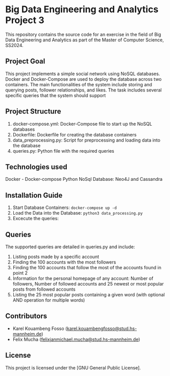 # Big Data Engineering and Analytics Project 3
This repository contains the source code for an exercise in the field of Big Data Engineering and Analytics as part of the Master of Computer Science, SS2024.

## Project Goal
This project implements a simple social network using NoSQL databases. Docker and Docker-Compose are used to deploy the database across two containers. The main functionalities of the system include storing and querying posts, follower relationships, and likes. The task includes several specific queries that the system should support


## Project Structure
1. docker-compose.yml: Docker-Compose file to start up the NoSQL databases
2. Dockerfile: Dockerfile for creating the database containers
3. data_preprocessing.py: Script for preprocessing and loading data into the database
4. queries.py: Python file with the required queries


## Technologies used
Docker - Docker-compose
Python
NoSql Database: Neo4J and Cassandra


## Installation Guide
1. Start Database Containers: `docker-compose up -d`
2. Load the Data into the Database: `python3 data_processing.py`
3. Excecute the queries:


## Queries
The supported queries are detailed in queries.py and include:
1. Listing posts made by a specific account
2. Finding the 100 accounts with the most followers
3. Finding the 100 accounts that follow the most of the accounts found in point 2
4. Information for the personal homepage of any account: Number of followers, Number of followed accounts and 25 newest or most popular posts from followed accounts
5. Listing the 25 most popular posts containing a given word (with optional AND operation for multiple words)


## Contributors
- Karel Kouambeng Fosso (karel.kouambengfosso@stud.hs-mannheim.de)
- Felix Mucha (felixjanmichael.mucha@stud.hs-mannheim.de)

## License
This project is licensed under the [GNU General Public License].
